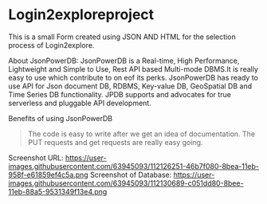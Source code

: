 
# Login2exploreproject
This is a small Form created using JSON AND HTML for the selection process of Login2explore.

About JsonPowerDB:
JsonPowerDB is a Real-time, High Performance, Lightweight and Simple to Use, Rest API based Multi-mode DBMS.It is really easy to use which contribute to on eof its perks. JsonPowerDB has ready to use API for Json document DB, RDBMS, Key-value DB, GeoSpatial DB and Time Series DB functionality. JPDB supports and advocates for true serverless and pluggable API development.

Benefits of using JsonPowerDB
>The code is easy to write after we get an idea of documentation.
>The PUT requests and get requests are really easy going.

Screenshot URL:         https://user-images.githubusercontent.com/63945093/112126251-46b7f080-8bea-11eb-958f-e61859ef4c5a.png
Screenshot of Database: https://user-images.githubusercontent.com/63945093/112130689-c051dd80-8bee-11eb-88a5-9531349f13e4.png











